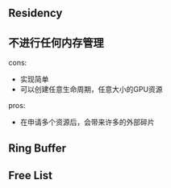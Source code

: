 ## Residency



## 不进行任何内存管理

cons:

* 实现简单
* 可以创建任意生命周期，任意大小的GPU资源

pros:

* 在申请多个资源后，会带来许多的外部碎片

## Ring Buffer

## Free List